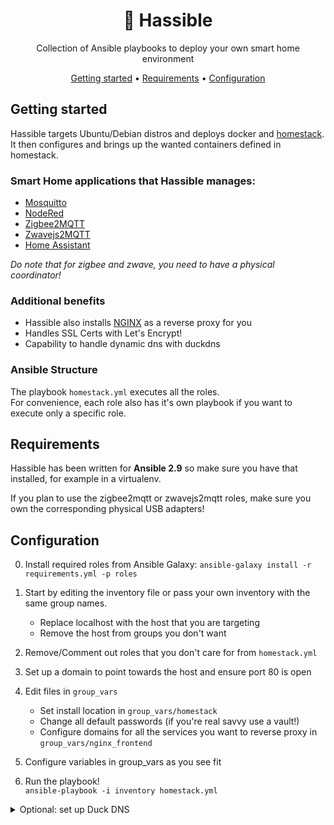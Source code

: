 <div align="center">

# 📘 Hassible

Collection of Ansible playbooks to deploy your own smart home environment

[Getting started](#getting-started) •
[Requirements](#requirements) •
[Configuration](#configuration)

</div>

## Getting started

Hassible targets Ubuntu/Debian distros and deploys docker and [homestack](https://github.com/shebpamm/homestack).
It then configures and brings up the wanted containers defined in homestack.

### Smart Home applications that Hassible manages: 

- [Mosquitto](https://mosquitto.org)
- [NodeRed](https://nodered.org)
- [Zigbee2MQTT](https://www.zigbee2mqtt.io)
- [Zwavejs2MQTT](https://github.com/zwave-js/zwavejs2mqtt)
- [Home Assistant](https://www.home-assistant.io)

*Do note that for zigbee and zwave, you need to have a physical coordinator!*

### Additional benefits

- Hassible also installs [NGINX](https://www.nginx.com/) as a reverse proxy for you 
- Handles SSL Certs with Let's Encrypt!
- Capability to handle dynamic dns with duckdns

### Ansible Structure
The playbook `homestack.yml` executes all the roles.  
For convenience, each role also has it's own playbook if you want to execute only a specific role.

## Requirements

Hassible has been written for **Ansible 2.9** so make sure you have that installed, for example in a virtualenv.

If you plan to use the zigbee2mqtt or zwavejs2mqtt roles, make sure you own the corresponding physical USB adapters!

## Configuration

0. Install required roles from Ansible Galaxy: `ansible-galaxy install -r requirements.yml -p roles`

1. Start by editing the inventory file or pass your own inventory with the same group names.
   - Replace localhost with the host that you are targeting
   - Remove the host from groups you don't want

2. Remove/Comment out roles that you don't care for from `homestack.yml`

3. Set up a domain to point towards the host and ensure port 80 is open

4. Edit files in `group_vars`
   - Set install location in `group_vars/homestack`
   - Change all default passwords (if you're real savvy use a vault!)
   - Configure domains for all the services you want to reverse proxy in `group_vars/nginx_frontend`

5. Configure variables in group_vars as you see fit

6. Run the playbook!  
`ansible-playbook -i inventory homestack.yml`

<details>
<summary>Optional: set up Duck DNS</summary>
  <ul>
    <li>Log in to <a href="https://www.duckdns.org/">duckdns</a></li>
    <li>Create subdomain(s) and add them to group_vars/duckdns</li>
    <li>Copy token to group_vars/duckdns</li>
  </ul>
</details>







